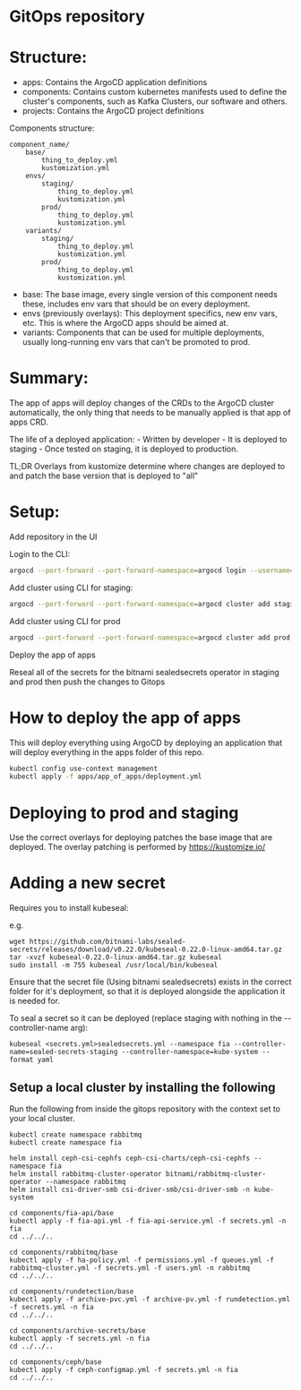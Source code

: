 # GitOps repository

# Structure:

- apps: Contains the ArgoCD application definitions
- components: Contains custom kubernetes manifests used to define the cluster's components, such as Kafka Clusters, our software and others. 
- projects: Contains the ArgoCD project definitions

Components structure:
```
component_name/
    base/
        thing_to_deploy.yml
        kustomization.yml
    envs/
        staging/
            thing_to_deploy.yml
            kustomization.yml
        prod/
            thing_to_deploy.yml
            kustomization.yml
    variants/
        staging/
            thing_to_deploy.yml
            kustomization.yml
        prod/
            thing_to_deploy.yml
            kustomization.yml
```

- base: The base image, every single version of this component needs these, includes env vars that should be on every deployment.
- envs (previously overlays): This deployment specifics, new env vars, etc. This is where the ArgoCD apps should be aimed at.
- variants: Components that can be used for multiple deployments, usually long-running env vars that can't be promoted to prod.


# Summary:

The app of apps will deploy changes of the CRDs to the ArgoCD cluster automatically, the only thing that needs to be manually applied is that app of apps CRD.

The life of a deployed application:
    - Written by developer
    - It is deployed to staging
    - Once tested on staging, it is deployed to production.

TL;DR Overlays from kustomize determine where changes are deployed to and patch the base version that is deployed to "all"

# Setup:

Add repository in the UI

Login to the CLI:

```bash
argocd --port-forward --port-forward-namespace=argocd login --username=admin --password="MY_PASSWORD"
```

Add cluster using CLI for staging:

```bash
argocd --port-forward --port-forward-namespace=argocd cluster add staging --yes
```

Add cluster using CLI for prod

```bash
argocd --port-forward --port-forward-namespace=argocd cluster add prod --yes
```

Deploy the app of apps

Reseal all of the secrets for the bitnami sealedsecrets operator in staging and prod then push the changes to Gitops

# How to deploy the app of apps

This will deploy everything using ArgoCD by deploying an application that will deploy everything in the apps folder of this repo.

```bash
kubectl config use-context management
kubectl apply -f apps/app_of_apps/deployment.yml
```

# Deploying to prod and staging

Use the correct overlays for deploying patches the base image that are deployed. The overlay patching is performed by https://kustomize.io/

# Adding a new secret

Requires you to install kubeseal:

e.g.
```shell
wget https://github.com/bitnami-labs/sealed-secrets/releases/download/v0.22.0/kubeseal-0.22.0-linux-amd64.tar.gz
tar -xvzf kubeseal-0.22.0-linux-amd64.tar.gz kubeseal
sudo install -m 755 kubeseal /usr/local/bin/kubeseal
```

Ensure that the secret file (Using bitnami sealedsecrets) exists in the correct folder for it's deployment, so that it is deployed alongside the application it is needed for.

To seal a secret so it can be deployed (replace staging with nothing in the --controller-name arg):

```shell
kubeseal <secrets.yml>sealedsecrets.yml --namespace fia --controller-name=sealed-secrets-staging --controller-namespace=kube-system --format yaml
```

Setup a local cluster by installing the following
-------------------------------------------------

Run the following from inside the gitops repository with the context set to your local cluster.

```shell
kubectl create namespace rabbitmq
kubectl create namespace fia

helm install ceph-csi-cephfs ceph-csi-charts/ceph-csi-cephfs --namespace fia
helm install rabbitmq-cluster-operator bitnami/rabbitmq-cluster-operator --namespace rabbitmq
helm install csi-driver-smb csi-driver-smb/csi-driver-smb -n kube-system

cd components/fia-api/base
kubectl apply -f fia-api.yml -f fia-api-service.yml -f secrets.yml -n fia
cd ../../..

cd components/rabbitmq/base
kubectl apply -f ha-policy.yml -f permissions.yml -f queues.yml -f rabbitmq-cluster.yml -f secrets.yml -f users.yml -n rabbitmq
cd ../../..

cd components/rundetection/base
kubectl apply -f archive-pvc.yml -f archive-pv.yml -f rundetection.yml -f secrets.yml -n fia
cd ../../..

cd components/archive-secrets/base
kubectl apply -f secrets.yml -n fia
cd ../../..

cd components/ceph/base
kubectl apply -f ceph-configmap.yml -f secrets.yml -n fia
cd ../../..
```
